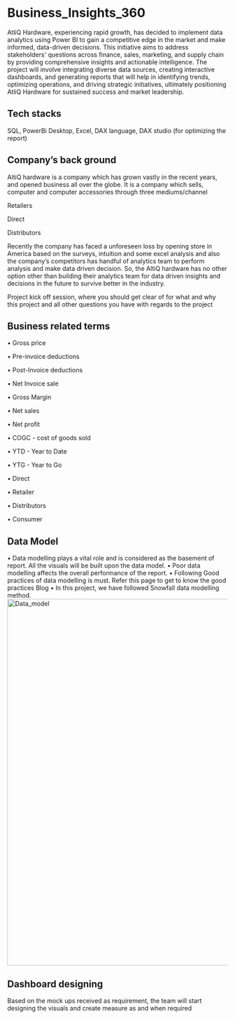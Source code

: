 # Business_Insights_360 
AtliQ Hardware, experiencing rapid growth, has decided to implement data analytics using Power BI to gain a competitive edge in the market and make informed, data-driven decisions. This initiative aims to address stakeholders' questions across finance, sales, marketing, and supply chain by providing comprehensive insights and actionable intelligence. The project will involve integrating diverse data sources, creating interactive dashboards, and generating reports that will help in identifying trends, optimizing operations, and driving strategic initiatives, ultimately positioning AtliQ Hardware for sustained success and market leadership.
## Tech stacks
 SQL,
 PowerBi Desktop,
 Excel,
 DAX language,
 DAX studio (for optimizing the report)

## Company’s back ground
AltiQ hardware is a company which has grown vastly in the recent years, and opened business all over the globe. It is a company which sells, computer and computer accessories through three mediums/channel

Retailers

Direct

Distributors

Recently the company has faced a unforeseen loss by opening store in America based on the surveys, intuition and some excel analysis and also the company’s competitors has handful of analytics team to perform analysis and make data driven decision. So, the AltiQ hardware has no other option other than building their analytics team for data driven insights and decisions in the future to survive better in the industry.

Project kick off session, where you should get clear of for what and why this project and all other questions you have with regards to the project
## Business related terms
 •	Gross price
 
 •	Pre-invoice deductions
 
 •	Post-Invoice deductions
 
 •	Net Invoice sale
 
 •	Gross Margin
 
 •	Net sales

 •	Net profit
 
 •	COGC - cost of goods sold
 
 •	YTD - Year to Date
 
 •	YTG - Year to Go
 
 •	Direct
 
 •	Retailer
 
 •	Distributors
 
 •	Consumer

## Data Model
 •	Data modelling plays a vital role and is considered as the basement of report. All the visuals will be built upon the data model.
 •	Poor data modelling affects the overall performance of the report.
 •	Following Good practices of data modelling is must. Refer this page to get to know the good practices Blog
 •	In this project, we have followed Snowfall data modelling method.
<img width="838" alt="Data_model" src="https://github.com/RupeshJoshi168/Business_Insights_360/assets/173123509/d7abd6e4-607e-4755-aa57-c9a9f3c686d7">

## Dashboard designing
Based on the mock ups received as requirement, the team will start designing the visuals and create measure as and when required





